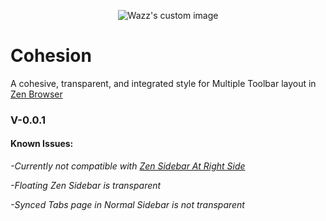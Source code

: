 <p align="center">
  <img src="https://github.com/user-attachments/assets/b2dd7a25-a14a-4f0c-ad6c-bb8769e2e75c" alt="Wazz's custom image"/>
</p>

# Cohesion

A cohesive, transparent, and integrated style for Multiple Toolbar layout in [Zen Browser](https://zen-browser.app/)

### V-0.0.1


#### Known Issues:

*-Currently not compatible with [Zen Sidebar At Right Side](https://zen-browser.app/mods/dd4f5461-1564-4e56-9f9d-f81e3c18f93c)*

*-Floating Zen Sidebar is transparent*

*-Synced Tabs page in Normal Sidebar is not transparent*